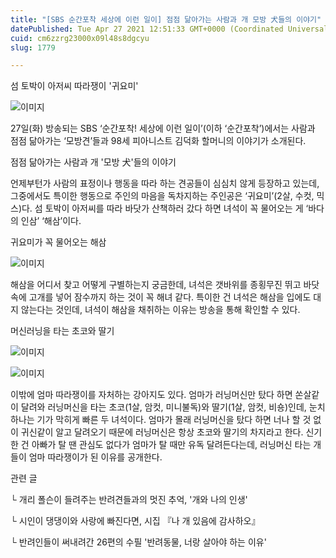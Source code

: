 ```yaml
---
title: "[SBS 순간포착 세상에 이런 일이] 점점 닮아가는 사람과 개 모방 犬들의 이야기"
datePublished: Tue Apr 27 2021 12:51:33 GMT+0000 (Coordinated Universal Time)
cuid: cm6zzrg23000x09l48s8dgcyu
slug: 1779

---
```



섬 토박이 아저씨 따라쟁이 '귀요미'

![이미지](https://cdn.hashnode.com/res/hashnode/image/upload/v1739248680773/4646b3c1-ace3-45da-aa48-c710e88bc1ac.jpeg)

27일(화) 방송되는 SBS ‘순간포착! 세상에 이런 일이’(이하 ‘순간포착’)에서는 사람과 점점 닮아가는 ‘모방견’들과 98세 피아니스트 김덕화 할머니의 이야기가 소개된다.

점점 닮아가는 사람과 개 '모방 犬'들의 이야기

언제부턴가 사람의 표정이나 행동을 따라 하는 견공들이 심심치 않게 등장하고 있는데, 그중에서도 특이한 행동으로 주인의 마음을 독차지하는 주인공은 ‘귀요미’(2살, 수컷, 믹스)다. 섬 토박이 아저씨를 따라 바닷가 산책하러 갔다 하면 녀석이 꼭 물어오는 게 ‘바다의 인삼’ ‘해삼’이다.

귀요미가 꼭 물어오는 해삼

![이미지](https://cdn.hashnode.com/res/hashnode/image/upload/v1739248682514/6c7797d8-1c7c-437c-892d-d2f24f3c1029.jpeg)

해삼을 어디서 찾고 어떻게 구별하는지 궁금한데, 녀석은 갯바위를 종횡무진 뛰고 바닷속에 고개를 넣어 잠수까지 하는 것이 꼭 해녀 같다. 특이한 건 녀석은 해삼을 입에도 대지 않는다는 것인데, 녀석이 해삼을 채취하는 이유는 방송을 통해 확인할 수 있다.

머신러닝을 타는 초코와 딸기

![이미지](https://cdn.hashnode.com/res/hashnode/image/upload/v1739248684254/8e5f4895-69cf-438d-878d-239296953ab2.jpeg)

![이미지](https://cdn.hashnode.com/res/hashnode/image/upload/v1739248686021/cee2e27c-63a4-44da-83ad-100c4c4d15a7.jpeg)

이밖에 엄마 따라쟁이를 자처하는 강아지도 있다. 엄마가 러닝머신만 탔다 하면 쏜살같이 달려와 러닝머신을 타는 초코(1살, 암컷, 미니불독)와 딸기(1살, 암컷, 비숑)인데, 눈치 하나는 기가 막히게 빠른 두 녀석이다. 엄마가 몰래 러닝머신을 탔다 하면 너나 할 것 없이 귀신같이 알고 달려오기 때문에 러닝머신은 항상 초코와 딸기의 차지라고 한다. 신기한 건 아빠가 탈 땐 관심도 없다가 엄마가 탈 때만 유독 달려든다는데, 러닝머신 타는 개들이 엄마 따라쟁이가 된 이유를 공개한다.

관련 글

└ 개리 폴슨이 들려주는 반려견들과의 멋진 추억, '개와 나의 인생'

└ 시인이 댕댕이와 사랑에 빠진다면, 시집 『나 개 있음에 감사하오』

└ 반려인들이 써내려간 26편의 수필 '반려동물, 너랑 살아야 하는 이유'